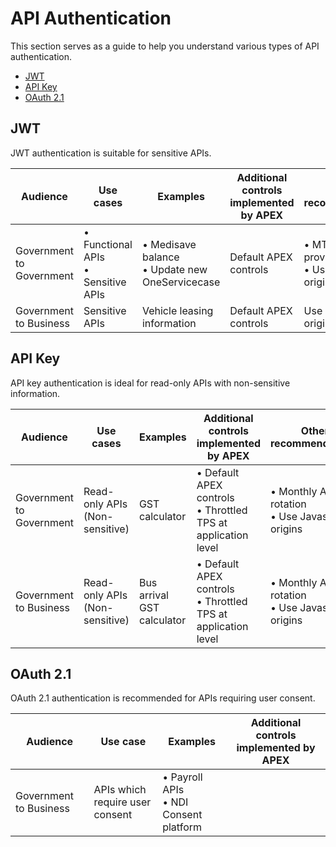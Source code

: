 # API Authentication

This section serves as a guide to help you understand various types of API authentication.

- [JWT](#jwt)
- [API Key](#api-key)
- [OAuth 2.1](#oauth-21)

## JWT

JWT authentication is suitable for sensitive APIs.

| Audience | Use cases | Examples  |  Additional controls implemented by APEX | Other recommendations                               |
|----------|----------------------------------|----------------------------------------------|------------------------------------------------------------|-----------------------------------------------------|
| Government to Government | • Functional APIs<br>•  Sensitive APIs  |  • Medisave balance <br>  • Update new OneServicecase | Default APEX controls | • MTLS (to provider platform)<br>• Use Javascript origins |
| Government to Business| Sensitive APIs | Vehicle leasing information | Default APEX controls | Use Javascript origins

## API Key

API key authentication is ideal for read-only APIs with non-sensitive information. 

| Audience | Use cases | Examples |  Additional controls implemented by APEX  | Other recommendations                               |
|----------|----------------------------------|----------------------------------------------|------------------------------------------------------------|-----------------------------------------------------|
| Government to Government | Read-only APIs   (Non-sensitive) | GST calculator                                | • Default APEX controls<br>• Throttled TPS at application level | • Monthly API key rotation<br> • Use Javascript origins    |
| Government to Business | Read-only APIs   (Non-sensitive) | Bus arrival   GST calculator                 | • Default APEX controls<br>• Throttled TPS at application level | • Monthly API key rotation<br> • Use Javascript origins   |                                             |

## OAuth 2.1

OAuth 2.1 authentication is recommended for APIs requiring user consent.

| Audience | Use case  | Examples | Additional controls implemented by APEX  |
|----------|----------------------------------------------|----------------------------------|------------------------------------------------------------|
| Government to Business  | APIs which require user consent  | • Payroll APIs<br>• NDI Consent platform | | Default APEX controls  | 